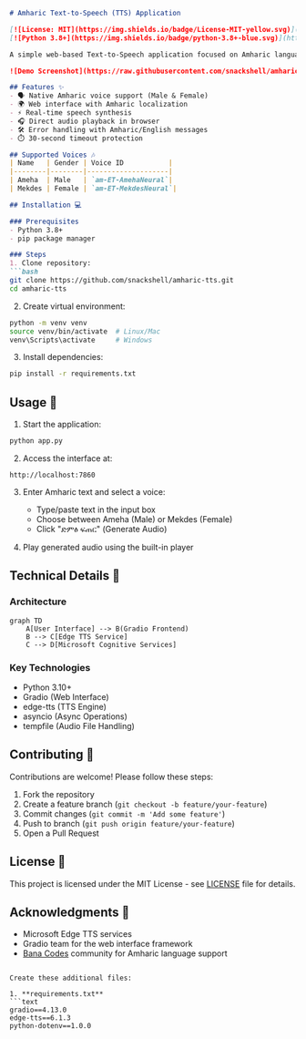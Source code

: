 ```markdown
# Amharic Text-to-Speech (TTS) Application

[![License: MIT](https://img.shields.io/badge/License-MIT-yellow.svg)](https://opensource.org/licenses/MIT)
[![Python 3.8+](https://img.shields.io/badge/python-3.8+-blue.svg)](https://www.python.org/downloads/)

A simple web-based Text-to-Speech application focused on Amharic language support, powered by Microsoft Edge TTS.

![Demo Screenshot](https://raw.githubusercontent.com/snackshell/amharic-tts/main/assets/demo-screenshot.png)

## Features ✨
- 🗣️ Native Amharic voice support (Male & Female)
- 🌍 Web interface with Amharic localization
- ⚡ Real-time speech synthesis
- 🎧 Direct audio playback in browser
- 🛠️ Error handling with Amharic/English messages
- ⏱️ 30-second timeout protection

## Supported Voices 🎶
| Name   | Gender | Voice ID           |
|--------|--------|--------------------|
| Ameha  | Male   | `am-ET-AmehaNeural`|
| Mekdes | Female | `am-ET-MekdesNeural`|

## Installation 💻

### Prerequisites
- Python 3.8+
- pip package manager

### Steps
1. Clone repository:
```bash
git clone https://github.com/snackshell/amharic-tts.git
cd amharic-tts
```

2. Create virtual environment:
```bash
python -m venv venv
source venv/bin/activate  # Linux/Mac
venv\Scripts\activate     # Windows
```

3. Install dependencies:
```bash
pip install -r requirements.txt
```

## Usage 🚀
1. Start the application:
```bash
python app.py
```

2. Access the interface at:
```
http://localhost:7860
```

3. Enter Amharic text and select a voice:
   - Type/paste text in the input box
   - Choose between Ameha (Male) or Mekdes (Female)
   - Click "ድምፅ ፍጠር" (Generate Audio)

4. Play generated audio using the built-in player

## Technical Details 🔧
### Architecture
```mermaid
graph TD
    A[User Interface] --> B(Gradio Frontend)
    B --> C[Edge TTS Service]
    C --> D[Microsoft Cognitive Services]
```

### Key Technologies
- Python 3.10+
- Gradio (Web Interface)
- edge-tts (TTS Engine)
- asyncio (Async Operations)
- tempfile (Audio File Handling)

## Contributing 🤝
Contributions are welcome! Please follow these steps:
1. Fork the repository
2. Create a feature branch (`git checkout -b feature/your-feature`)
3. Commit changes (`git commit -m 'Add some feature'`)
4. Push to branch (`git push origin feature/your-feature`)
5. Open a Pull Request

## License 📄
This project is licensed under the MIT License - see [LICENSE](LICENSE) file for details.

## Acknowledgments 🙏
- Microsoft Edge TTS services
- Gradio team for the web interface framework
- [Bana Codes](https://t.me/banacodes) community for Amharic language support
```

Create these additional files:

1. **requirements.txt**
```text
gradio==4.13.0
edge-tts==6.1.3
python-dotenv==1.0.0
```
